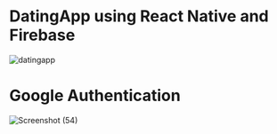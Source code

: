 # DatingApp using React Native and Firebase

![datingapp](https://github.com/RahulKathayat/DatingApp/assets/95293125/7c445fae-02d2-4306-bd2c-2e958d075599)

# Google Authentication

![Screenshot (54)](https://github.com/RahulKathayat/DatingApp/assets/95293125/b6fdd54c-4d8d-478e-9352-030ac5930f93)
